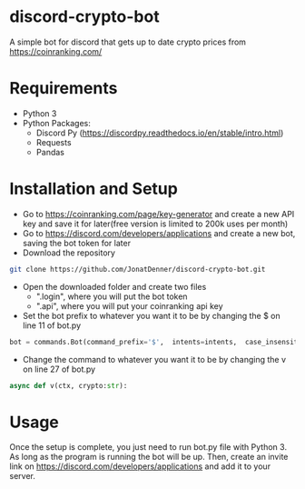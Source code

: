 # discord-crypto-bot
A simple bot for discord that gets up to date crypto prices from https://coinranking.com/

# Requirements
* Python 3
* Python Packages:
  * Discord Py (https://discordpy.readthedocs.io/en/stable/intro.html)
  * Requests
  * Pandas

# Installation and Setup
* Go to https://coinranking.com/page/key-generator and create a new API key and save it for later(free version is limited to 200k uses per month)
* Go to https://discord.com/developers/applications and create a new bot, saving the bot token for later
* Download the repository
```bash
git clone https://github.com/JonatDenner/discord-crypto-bot.git
```
* Open the downloaded folder and create two files
  * ".login", where you will put the bot token
  * ".api", where you will put your coinranking api key
* Set the bot prefix to whatever you want it to be by changing the $ on line 11 of bot.py
```python
bot = commands.Bot(command_prefix='$',  intents=intents,  case_insensitive='true')
```
* Change the command to whatever you want it to be by changing the v on line 27 of bot.py
```python
async def v(ctx, crypto:str):
```

# Usage
Once the setup is complete, you just need to run bot.py file with Python 3. As long as the program is running the bot will be up. Then, create an invite link on https://discord.com/developers/applications and add it to your server.
